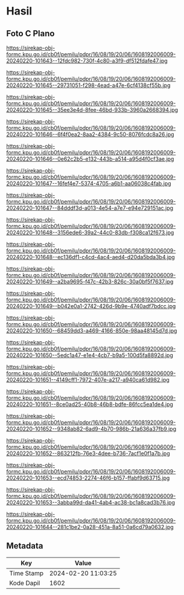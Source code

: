 # Hasil

## Foto C Plano

https://sirekap-obj-formc.kpu.go.id/cb0f/pemilu/pdpr/16/08/19/20/06/1608192006009-20240220-101643--12fdc982-730f-4c80-a3f9-df512fdafe47.jpg

https://sirekap-obj-formc.kpu.go.id/cb0f/pemilu/pdpr/16/08/19/20/06/1608192006009-20240220-101645--29731051-f298-4ead-a47e-6cf4138cf55b.jpg

https://sirekap-obj-formc.kpu.go.id/cb0f/pemilu/pdpr/16/08/19/20/06/1608192006009-20240220-101645--35ee3e4d-8fee-46bd-933b-3960a2668394.jpg

https://sirekap-obj-formc.kpu.go.id/cb0f/pemilu/pdpr/16/08/19/20/06/1608192006009-20240220-101646--6f4f0ea2-8aa2-4384-9c50-8076fcdc8a26.jpg

https://sirekap-obj-formc.kpu.go.id/cb0f/pemilu/pdpr/16/08/19/20/06/1608192006009-20240220-101646--0e62c2b5-e132-443b-a514-a95d4f0cf3ae.jpg

https://sirekap-obj-formc.kpu.go.id/cb0f/pemilu/pdpr/16/08/19/20/06/1608192006009-20240220-101647--16fef4e7-5374-4705-a6b1-aa06038c4fab.jpg

https://sirekap-obj-formc.kpu.go.id/cb0f/pemilu/pdpr/16/08/19/20/06/1608192006009-20240220-101647--84dddf3d-a013-4e54-a7e7-e94e729151ac.jpg

https://sirekap-obj-formc.kpu.go.id/cb0f/pemilu/pdpr/16/08/19/20/06/1608192006009-20240220-101648--3156ede6-39a2-44c0-83db-f308ca12f673.jpg

https://sirekap-obj-formc.kpu.go.id/cb0f/pemilu/pdpr/16/08/19/20/06/1608192006009-20240220-101648--ec136df1-c4cd-4ac4-aed4-d20da5bda3b4.jpg

https://sirekap-obj-formc.kpu.go.id/cb0f/pemilu/pdpr/16/08/19/20/06/1608192006009-20240220-101649--a2ba9695-f47c-42b3-826c-30a0bf5f7637.jpg

https://sirekap-obj-formc.kpu.go.id/cb0f/pemilu/pdpr/16/08/19/20/06/1608192006009-20240220-101649--b042e0a1-2742-426d-9b9e-4740adf7bdcc.jpg

https://sirekap-obj-formc.kpu.go.id/cb0f/pemilu/pdpr/16/08/19/20/06/1608192006009-20240220-101650--68459dd3-a469-4166-850e-98aa48145d7d.jpg

https://sirekap-obj-formc.kpu.go.id/cb0f/pemilu/pdpr/16/08/19/20/06/1608192006009-20240220-101650--5edc1a47-e1e4-4cb7-b9a5-100d5fa8892d.jpg

https://sirekap-obj-formc.kpu.go.id/cb0f/pemilu/pdpr/16/08/19/20/06/1608192006009-20240220-101651--4149cff1-7972-407e-a217-a940ca61d982.jpg

https://sirekap-obj-formc.kpu.go.id/cb0f/pemilu/pdpr/16/08/19/20/06/1608192006009-20240220-101651--8ce0ad25-40b8-46b8-bdfe-86fcc5ea1de4.jpg

https://sirekap-obj-formc.kpu.go.id/cb0f/pemilu/pdpr/16/08/19/20/06/1608192006009-20240220-101652--9348ab82-6ad9-4b70-986b-21a636a37fb9.jpg

https://sirekap-obj-formc.kpu.go.id/cb0f/pemilu/pdpr/16/08/19/20/06/1608192006009-20240220-101652--863212fb-76e3-4dee-b736-7acf1e0f1a7b.jpg

https://sirekap-obj-formc.kpu.go.id/cb0f/pemilu/pdpr/16/08/19/20/06/1608192006009-20240220-101653--ecd74853-2274-46f6-b157-ffabf9d63715.jpg

https://sirekap-obj-formc.kpu.go.id/cb0f/pemilu/pdpr/16/08/19/20/06/1608192006009-20240220-101653--3abba99d-da41-4ab4-ac38-bc1a8cad3b76.jpg

https://sirekap-obj-formc.kpu.go.id/cb0f/pemilu/pdpr/16/08/19/20/06/1608192006009-20240220-101644--281c1be2-0a28-451a-8a51-0a6cd79a0632.jpg


## Metadata

| Key        | Value               |
| ---------- | ------------------- |
| Time Stamp | 2024-02-20 11:03:25 |
| Kode Dapil | 1602                |



